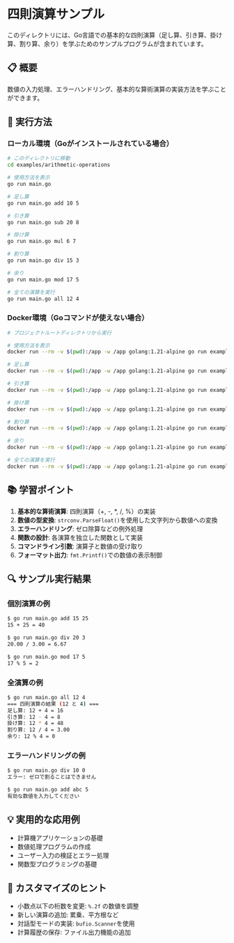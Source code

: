 # 四則演算サンプル

このディレクトリには、Go言語での基本的な四則演算（足し算、引き算、掛け算、割り算、余り）を学ぶためのサンプルプログラムが含まれています。

## 📋 概要

数値の入力処理、エラーハンドリング、基本的な算術演算の実装方法を学ぶことができます。

## 🚀 実行方法

### ローカル環境（Goがインストールされている場合）

```bash
# このディレクトリに移動
cd examples/arithmetic-operations

# 使用方法を表示
go run main.go

# 足し算
go run main.go add 10 5

# 引き算
go run main.go sub 20 8

# 掛け算
go run main.go mul 6 7

# 割り算
go run main.go div 15 3

# 余り
go run main.go mod 17 5

# 全ての演算を実行
go run main.go all 12 4
```

### Docker環境（Goコマンドが使えない場合）

```bash
# プロジェクトルートディレクトリから実行

# 使用方法を表示
docker run --rm -v $(pwd):/app -w /app golang:1.21-alpine go run examples/arithmetic-operations/main.go

# 足し算
docker run --rm -v $(pwd):/app -w /app golang:1.21-alpine go run examples/arithmetic-operations/main.go add 10 5

# 引き算
docker run --rm -v $(pwd):/app -w /app golang:1.21-alpine go run examples/arithmetic-operations/main.go sub 20 8

# 掛け算
docker run --rm -v $(pwd):/app -w /app golang:1.21-alpine go run examples/arithmetic-operations/main.go mul 6 7

# 割り算
docker run --rm -v $(pwd):/app -w /app golang:1.21-alpine go run examples/arithmetic-operations/main.go div 15 3

# 余り
docker run --rm -v $(pwd):/app -w /app golang:1.21-alpine go run examples/arithmetic-operations/main.go mod 17 5

# 全ての演算を実行
docker run --rm -v $(pwd):/app -w /app golang:1.21-alpine go run examples/arithmetic-operations/main.go all 12 4
```

## 📚 学習ポイント

1. **基本的な算術演算**: 四則演算（+, -, *, /, %）の実装
2. **数値の型変換**: `strconv.ParseFloat()`を使用した文字列から数値への変換
3. **エラーハンドリング**: ゼロ除算などの例外処理
4. **関数の設計**: 各演算を独立した関数として実装
5. **コマンドライン引数**: 演算子と数値の受け取り
6. **フォーマット出力**: `fmt.Printf()`での数値の表示制御

## 🔍 サンプル実行結果

### 個別演算の例
```bash
$ go run main.go add 15 25
15 + 25 = 40

$ go run main.go div 20 3
20.00 / 3.00 = 6.67

$ go run main.go mod 17 5
17 % 5 = 2
```

### 全演算の例
```bash
$ go run main.go all 12 4
=== 四則演算の結果 (12 と 4) ===
足し算: 12 + 4 = 16
引き算: 12 - 4 = 8
掛け算: 12 * 4 = 48
割り算: 12 / 4 = 3.00
余り: 12 % 4 = 0
```

### エラーハンドリングの例
```bash
$ go run main.go div 10 0
エラー: ゼロで割ることはできません

$ go run main.go add abc 5
有効な数値を入力してください
```

## 💡 実用的な応用例

- 計算機アプリケーションの基礎
- 数値処理プログラムの作成
- ユーザー入力の検証とエラー処理
- 関数型プログラミングの基礎

## 🔧 カスタマイズのヒント

- 小数点以下の桁数を変更: `%.2f` の数値を調整
- 新しい演算の追加: 累乗、平方根など
- 対話型モードの実装: `bufio.Scanner`を使用
- 計算履歴の保存: ファイル出力機能の追加
